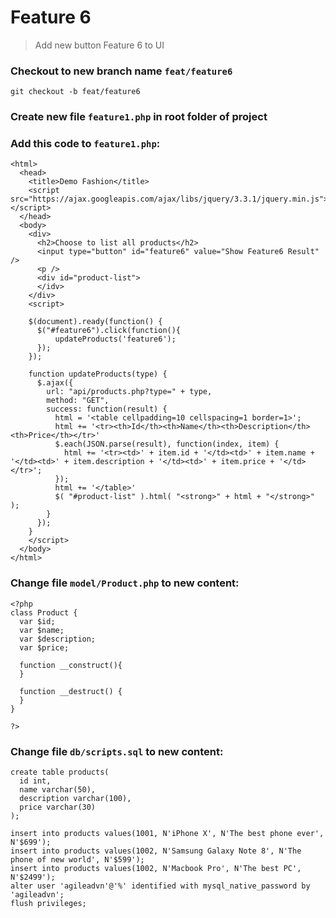 # Feature 6

> Add new button Feature 6 to UI

### Checkout to new branch name `feat/feature6`

```
git checkout -b feat/feature6
```

### Create new file `feature1.php` in root folder of project

### Add this code to `feature1.php`:

```
<html>
  <head>
    <title>Demo Fashion</title>
    <script src="https://ajax.googleapis.com/ajax/libs/jquery/3.3.1/jquery.min.js"></script>
  </head>
  <body>
    <div>
      <h2>Choose to list all products</h2>
      <input type="button" id="feature6" value="Show Feature6 Result" />
      <p />
      <div id="product-list">
      </idv>
    </div>
    <script>

    $(document).ready(function() {
      $("#feature6").click(function(){
          updateProducts('feature6');
      });
    });

    function updateProducts(type) {
      $.ajax({
        url: "api/products.php?type=" + type,
        method: "GET",
        success: function(result) {
          html = '<table cellpadding=10 cellspacing=1 border=1>';
          html += '<tr><th>Id</th><th>Name</th><th>Description</th><th>Price</th></tr>'
          $.each(JSON.parse(result), function(index, item) {
            html += '<tr><td>' + item.id + '</td><td>' + item.name + '</td><td>' + item.description + '</td><td>' + item.price + '</td></tr>';
          });
          html += '</table>'
          $( "#product-list" ).html( "<strong>" + html + "</strong>" );
        }
      });
    }
    </script>
  </body>
</html>
```

### Change file `model/Product.php` to new content:

```
<?php
class Product {
  var $id;
  var $name;
  var $description;
  var $price;

  function __construct(){
  }

  function __destruct() {
  }
}

?>
```

### Change file `db/scripts.sql` to new content:

```
create table products(
  id int,
  name varchar(50),
  description varchar(100),
  price varchar(30)
);

insert into products values(1001, N'iPhone X', N'The best phone ever', N'$699');
insert into products values(1002, N'Samsung Galaxy Note 8', N'The phone of new world', N'$599');
insert into products values(1002, N'Macbook Pro', N'The best PC', N'$2499');
alter user 'agileadvn'@'%' identified with mysql_native_password by 'agileadvn';
flush privileges;
```